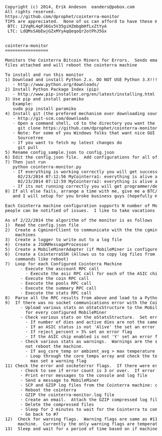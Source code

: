 <pre>
Copyright (c) 2014, Erik Andeson  eanders@pobox.com
All rights reserved.
https://github.com/dprophet/cointerra-monitor
TIPS are appreciated.  None of us can afford to have these machines down:
 BTC: 12VqRL4qPJ6Gs5V35giHZmbgbHfLxZtYyA
 LTC: LdQMsSAbEwjGZxMYyAqQeqoQr2otPhJ5Gx


cointerra-monitor
=================

Monitors the Cointerra Bitcoin Miners for Errors.  Sends emails with the cointerra log
files attached and will reboot the cointerra machine

To install and run this monitor
1) Download and install Python 2.x. DO NOT USE Python 3.X!!!
   - http://www.python.org/downloads/
2) Install Python Package Index (pip)
   - http://www.pip-installer.org/en/latest/installing.html
3) Use pip and install paramiko
   Example:
   sudo pip install paramiko
4) Install git (the prefered mechanism over downloading source)
   - http://git-scm.com/downloads
   - Open a command shell, cd to the directory you want the code, and run
     git clone https://github.com/dprophet/cointerra-monitor.git
   - Note: For some of you Windows folks that want nice GUI download TortoiseGIT or
     Sourcetree
   - If you want to fetch my latest changes do
     git pull
5) Rename config_sample.json to config.json
6) Edit the config.json file.  Add configurations for all of your Cointerra machines
7) Then just run
   python cointerra-monitor.py
   - If everything is working correctly you will get success messages like
     02/23/2014 07:12:56 MyCointerra1: everything is alive and well
     02/23/2014 07:12:59 MyCointerra2: everything is alive and well
   - If its not running correctly you will get programmer/debugging stack crash messages
8) If all else fails, arrange a time with me, give me a BTC/LTC tip, and we can TeamView
   and I will setup for you broke business guys (hopefully my colleagues read this!)

Each Cointerra machine configuration supports N number of MobileMiners so N number of
people can be notified of issues.  I like to take vacations as much as the next person.

As of 2/22/2014 the algorithm of the monitor is as follows
1)  Read the config.json file
2)  Create a CgminerClient to communicate with the the cgminer's running on the Cointerra
    machines
3)  Create a logger to write out to a log file
4)  Create a JSONMessageProcessor
5)  Create a MobileMinerAdapter (if MobileMiner is configured)
6)  Create a CointerraSSH (Allows us to copy log files from the machine and execute remote
    commands like reboot)
7)  Loop for each Configured Cointerra Machine
      - Execute the asccount RPC call
        - Execute the asic RPC call for each of the ASIC chips
      - Execute the coin RPC call
      - Execute the pools RPC call
      - Execute the summary RPC call
      - Execute the stats RPC call
8)  Parse all the RPC results from above and load to a Python datastructure (oStatsStructure)
9)  If there was no socket communications error with the Cointerra
      - Upload various stats on oStatsStructure to the MobileMiner Web API's.  Send stats
        for every configured MobileMiner
      - Check various stats on the oStatsStructure.  Set error flags and messages
        - If number of dies and active dies are not the same set an error flag
        - If an ASIC status is not 'Alive' the set an error flag
        - If reject_percent > 5% set an error flag
        - If the ASIC chip enabled is not 'Y' set an error flag
      - Check various stats as warnings.  Warnings are the same as errors but warnings will
        not reboot the machine.
        - If avg_core_temp or ambient_avg > max temperature set a warning flag.
        - Loop through the core_temps array and check the temperature of all cores.  If over
          max set a warning flag 
11) Check the error and socketerror flags.  If there were errors
      - Check to see if error count is 3 or over.  If error count less than 3 go back to #7
      - Print error messages to the console and log file
      - Send a message to MobileMiner
      - SCP and GZIP log files from the Cointerra machine: cgminer.log
      - Reboot the cointerra
      - GZIP the cointerra-monitor.log file
      - Create an email.  Attach the GZIP compressed log files
      - Delete the compressed files
      - Sleep for 2 minutes to wait for the Cointerra to come back online
      - Go back to #7
12)  Check for warning flags.  Warning flags are same as #11 above but do not reboot the
     machine.  Currently the only warning flags are temperature
13)  Sleep and wait for x period of time based on if machines were rebooted or not
</pre>
